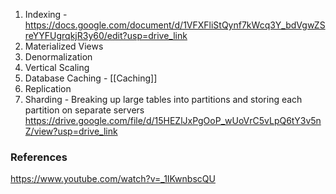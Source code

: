 
1. Indexing - https://docs.google.com/document/d/1VFXFliStQynf7kWcq3Y_bdVgwZSreYYFUgrqkjR3y60/edit?usp=drive_link
2. Materialized Views
3. Denormalization
4. Vertical Scaling
5. Database Caching - [[Caching]]
6. Replication
7. Sharding - Breaking up large tables into partitions and storing each partition on separate servers
https://drive.google.com/file/d/15HEZlJxPgOoP_wUoVrC5vLpQ6tY3v5nZ/view?usp=drive_link


### References

https://www.youtube.com/watch?v=_1IKwnbscQU